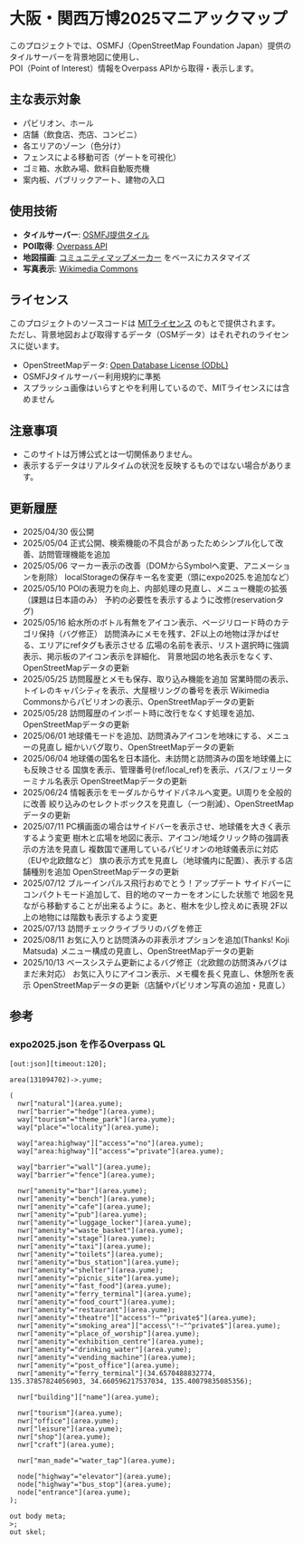 # 大阪・関西万博2025マニアックマップ

このプロジェクトでは、OSMFJ（OpenStreetMap Foundation Japan）提供のタイルサーバーを背景地図に使用し、  
POI（Point of Interest）情報をOverpass APIから取得・表示します。

## 主な表示対象
- パビリオン、ホール
- 店舗（飲食店、売店、コンビニ）
- 各エリアのゾーン（色分け）
- フェンスによる移動可否（ゲートを可視化）
- ゴミ箱、水飲み場、飲料自動販売機
- 案内板、パブリックアート、建物の入口

## 使用技術
- **タイルサーバー**: [OSMFJ提供タイル](https://wiki.openstreetmap.org/wiki/Japan/OSMFJ_Tileserver)
- **POI取得**: [Overpass API](https://overpass-turbo.eu/)
- **地図描画**: [コミュニティマップメーカー](https://github.com/gsi-cyberjapan/CommunityMapMaker) をベースにカスタマイズ
- **写真表示**: [Wikimedia Commons](https://commons.wikimedia.org/)

## ライセンス
このプロジェクトのソースコードは [MITライセンス](LICENSE) のもとで提供されます。  
ただし、背景地図および取得するデータ（OSMデータ）はそれぞれのライセンスに従います。
- OpenStreetMapデータ: [Open Database License (ODbL)](https://opendatacommons.org/licenses/odbl/)
- OSMFJタイルサーバー利用規約に準拠
- スプラッシュ画像はいらすとやを利用しているので、MITライセンスには含めません

## 注意事項
- このサイトは万博公式とは一切関係ありません。
- 表示するデータはリアルタイムの状況を反映するものではない場合があります。

## 更新履歴
- 2025/04/30 仮公開
- 2025/05/04 正式公開、検索機能の不具合があったためシンプル化して改善、訪問管理機能を追加
- 2025/05/06 マーカー表示の改善（DOMからSymbolへ変更、アニメーションを削除）
             localStorageの保存キー名を変更（頭にexpo2025.を追加など）
- 2025/05/10 POIの表現力を向上、内部処理の見直し、メニュー機能の拡張（課題は日本語のみ）
             予約の必要性を表示するように改修(reservationタグ)
- 2025/05/16 給水所のボトル有無をアイコン表示、ページリロード時のカテゴリ保持（バグ修正）
             訪問済みにメモを残す、2F以上の地物は浮かばせる、エリアにrefタグも表示させる
             広場の名前を表示、リスト選択時に強調表示、掲示板のアイコン表示を詳細化、
             背景地図の地名表示をなくす、OpenStreetMapデータの更新
- 2025/05/25 訪問履歴とメモも保存、取り込み機能を追加
             営業時間の表示、トイレのキャパシティを表示、大屋根リングの番号を表示
             Wikimedia Commonsからパビリオンの表示、OpenStreetMapデータの更新
- 2025/05/28 訪問履歴のインポート時に改行をなくす処理を追加、OpenStreetMapデータの更新
- 2025/06/01 地球儀モードを追加、訪問済みアイコンを地味にする、メニューの見直し
             細かいバグ取り、OpenStreetMapデータの更新
- 2025/06/04 地球儀の国名を日本語化、未訪問と訪問済みの国を地球儀上にも反映させる
             国旗を表示、管理番号(ref/local_ref)を表示、バス/フェリーターミナル名表示
             OpenStreetMapデータの更新
- 2025/06/24 情報表示をモーダルからサイドパネルへ変更。UI周りを全般的に改善
             絞り込みのセレクトボックスを見直し（一つ削減）、OpenStreetMapデータの更新
- 2025/07/11 PC横画面の場合はサイドバーを表示させ、地球儀を大きく表示するよう変更
             樹木と広場を地図に表示、アイコン/地域クリック時の強調表示の方法を見直し
             複数国で運用しているパビリオンの地球儀表示に対応（EUや北欧館など）
             旗の表示方式を見直し（地球儀内に配置）、表示する店舗種別を追加
             OpenStreetMapデータの更新
- 2025/07/12 ブルーインパルス飛行おめでとう！アップデート
             サイドバーにコンパクトモード追加して、目的地のマーカーをオンにした状態で
             地図を見ながら移動することが出来るように。あと、樹木を少し控えめに表現
             2F以上の地物には階数も表示するよう変更
- 2025/07/13 訪問チェックライブラリのバグを修正
- 2025/08/11 お気に入りと訪問済みの非表示オプションを追加(Thanks! Koji Matsuda)
             メニュー構成の見直し、OpenStreetMapデータの更新
- 2025/10/13 ベースシステム更新によるバグ修正（北欧館の訪問済みバグはまだ未対応）
             お気に入りにアイコン表示、メモ欄を長く見直し、休憩所を表示
             OpenStreetMapデータの更新（店舗やパビリオン写真の追加・見直し）

## 参考
### expo2025.json を作るOverpass QL

```overpass ql:expo2025
[out:json][timeout:120];

area(131094702)->.yume;

(
  nwr["natural"](area.yume);
  nwr["barrier"="hedge"](area.yume);
  way["tourism"="theme_park"](area.yume);
  way["place"="locality"](area.yume);

  way["area:highway"]["access"="no"](area.yume);
  way["area:highway"]["access"="private"](area.yume);

  way["barrier"="wall"](area.yume);
  way["barrier"="fence"](area.yume);

  nwr["amenity"="bar"](area.yume);
  nwr["amenity"="bench"](area.yume);
  nwr["amenity"="cafe"](area.yume);
  nwr["amenity"="pub"](area.yume);
  nwr["amenity"="luggage_locker"](area.yume);
  nwr["amenity"="waste_basket"](area.yume);
  nwr["amenity"="stage"](area.yume);
  nwr["amenity"="taxi"](area.yume);
  nwr["amenity"="toilets"](area.yume);
  nwr["amenity"="bus_station"](area.yume);
  nwr["amenity"="shelter"](area.yume);
  nwr["amenity"="picnic_site"](area.yume);
  nwr["amenity"="fast_food"](area.yume);
  nwr["amenity"="ferry_terminal"](area.yume);
  nwr["amenity"="food_court"](area.yume);
  nwr["amenity"="restaurant"](area.yume);
  nwr["amenity"="theatre"]["access"!~"^private$"](area.yume);
  nwr["amenity"="smoking_area"]["access\"!~"^private$"](area.yume);
  nwr["amenity"="place_of_worship"](area.yume);
  nwr["amenity"="exhibition_centre"](area.yume);
  nwr["amenity"="drinking_water"](area.yume);
  nwr["amenity"="vending_machine"](area.yume);
  nwr["amenity"="post_office"](area.yume);
  nwr["amenity"="ferry_terminal"](34.6570488832774, 135.37857824056903, 34.660596217537034, 135.40079835085356);
  
  nwr["building"]["name"](area.yume);

  nwr["tourism"](area.yume);
  nwr["office"](area.yume);
  nwr["leisure"](area.yume);
  nwr["shop"](area.yume);
  nwr["craft"](area.yume);

  nwr["man_made"="water_tap"](area.yume);

  node["highway"="elevator"](area.yume);
  node["highway"="bus_stop"](area.yume);
  node["entrance"](area.yume);
);

out body meta;
>;
out skel;
```

